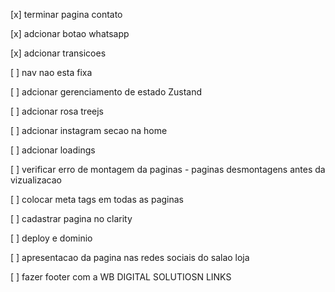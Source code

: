 [x] terminar pagina contato

[x] adcionar botao whatsapp

[x] adcionar transicoes

[ ] nav nao esta fixa

[ ] adcionar gerenciamento de estado Zustand

[ ] adcionar rosa treejs

[ ] adcionar instagram secao na home

[ ] adcionar loadings

[ ] verificar erro de montagem da paginas - paginas desmontagens antes da vizualizacao

[ ] colocar meta tags em todas as paginas

[ ] cadastrar pagina no clarity

[ ] deploy e dominio

[ ] apresentacao da pagina nas redes sociais do salao loja

[ ] fazer footer com a WB DIGITAL SOLUTIOSN LINKS
